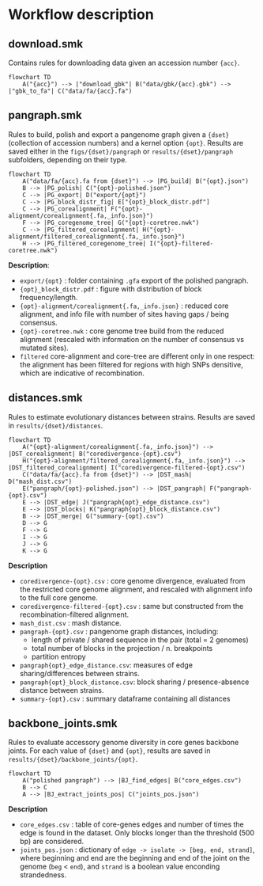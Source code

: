 # Workflow description

## download.smk

Contains rules for downloading data given an accession number `{acc}`.

```mermaid
flowchart TD
    A("{acc}") --> |"download_gbk"| B("data/gbk/{acc}.gbk") --> |"gbk_to_fa"| C("data/fa/{acc}.fa")
```

## pangraph.smk

Rules to build, polish and export a pangenome graph given a `{dset}` (collection of accession numbers) and a kernel option `{opt}`. Results are saved either in the `figs/{dset}/pangraph` or `results/{dset}/pangraph` subfolders, depending on their type.

```mermaid
flowchart TD
    A("data/fa/{acc}.fa from {dset}") --> |PG_build| B("{opt}.json") 
    B --> |PG_polish| C("{opt}-polished.json")
    C --> |PG_export| D("export/{opt}")
    C --> |PG_block_distr_fig| E["{opt}_block_distr.pdf"]
    C --> |PG_corealignment| F("{opt}-alignment/corealignment{.fa,_info.json}")
    F --> |PG_coregenome_tree| G("{opt}-coretree.nwk")
    C --> |PG_filtered_corealignment| H("{opt}-alignment/filtered_corealignment{.fa,_info.json}")
    H --> |PG_filtered_coregenome_tree| I("{opt}-filtered-coretree.nwk")
```

**Description**:
- `export/{opt}` : folder containing `.gfa` export of the polished pangraph.
- `{opt}_block_distr.pdf` : figure with distribution of block frequency/length.
- `{opt}-alignment/corealignment{.fa,_info.json}` : reduced core alignment, and info file with number of sites having gaps / being consensus.
- `{opt}-coretree.nwk` : core genome tree build from the reduced alignment (rescaled with information on the number of consensus vs mutated sites).
- `filtered` core-alignment and core-tree are different only in one respect: the alignment has been filtered for regions with high SNPs densitive, which are indicative of recombination.

## distances.smk

Rules to estimate evolutionary distances between strains. Results are saved in `results/{dset}/distances`.

```mermaid
flowchart TD
    A("{opt}-alignment/corealignment{.fa,_info.json}") --> |DST_corealignment| B("coredivergence-{opt}.csv")
    H("{opt}-alignment/filtered_corealignment{.fa,_info.json}") --> |DST_filtered_corealignment| I("coredivergence-filtered-{opt}.csv")
    C("data/fa/{acc}.fa from {dset}") --> |DST_mash| D("mash_dist.csv")
    E("pangraph/{opt}-polished.json") --> |DST_pangraph| F("pangraph-{opt}.csv")
    E --> |DST_edge| J("pangraph{opt}_edge_distance.csv")
    E --> |DST_blocks| K("pangraph{opt}_block_distance.csv")
    B --> |DST_merge| G("summary-{opt}.csv")
    D --> G
    F --> G
    I --> G
    J --> G
    K --> G
```

**Description**
- `coredivergence-{opt}.csv` : core genome divergence, evaluated from the restricted core genome alignment, and rescaled with alignment info to the full core genome.
- `coredivergence-filtered-{opt}.csv` : same but constructed from the recombination-filtered alignment.
- `mash_dist.csv` : mash distance.
- `pangraph-{opt}.csv` : pangenome graph distances, including:
  - length of private / shared sequence in the pair (total = 2 genomes)
  - total number of blocks in the projection / n. breakpoints
  - partition entropy
- `pangraph{opt}_edge_distance.csv`: measures of edge sharing/differences between strains.
- `pangraph{opt}_block_distance.csv`: block sharing / presence-absence distance between strains.
- `summary-{opt}.csv` : summary dataframe containing all distances

## backbone_joints.smk

Rules to evaluate accessory genome diversity in core genes backbone joints. For each value of `{dset}` and `{opt}`, results are saved in `results/{dset}/backbone_joints/{opt}`.

```mermaid
flowchart TD
    A("polished pangraph") --> |BJ_find_edges| B("core_edges.csv")
    B --> C
    A --> |BJ_extract_joints_pos| C("joints_pos.json")
```

**Description**
- `core_edges.csv` : table of core-genes edges and number of times the edge is found in the dataset. Only blocks longer than the threshold (500 bp) are considered.
- `joints_pos.json` : dictionary of `edge -> isolate -> [beg, end, strand]`, where beginning and end are the beginning and end of the joint on the genome (`beg` < `end`), and `strand` is a boolean value enconding strandedness.

